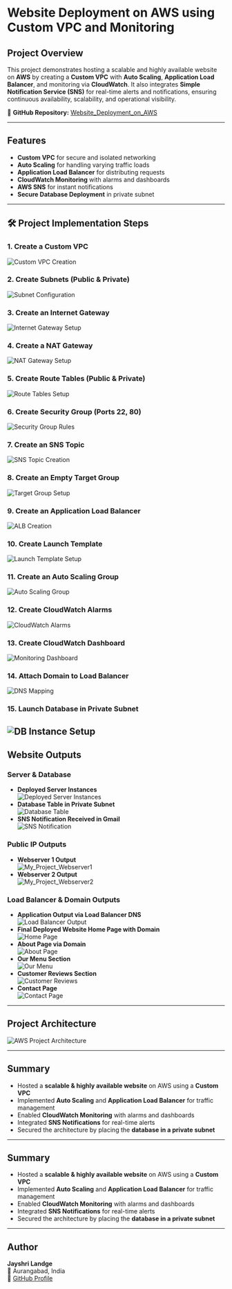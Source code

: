 # Website Deployment on AWS using Custom VPC and Monitoring

## Project Overview
This project demonstrates hosting a scalable and highly available website on **AWS** by creating a **Custom VPC** with **Auto Scaling**, **Application Load Balancer**, and monitoring via **CloudWatch**. It also integrates **Simple Notification Service (SNS)** for real-time alerts and notifications, ensuring continuous availability, scalability, and operational visibility.

🔗 **GitHub Repository:** [Website_Deployment_on_AWS](https://github.com/jayshrilandge30/Website_Deployment_on_AWS)

---

## Features
- **Custom VPC** for secure and isolated networking
- **Auto Scaling** for handling varying traffic loads
- **Application Load Balancer** for distributing requests
- **CloudWatch Monitoring** with alarms and dashboards
- **AWS SNS** for instant notifications
- **Secure Database Deployment** in private subnet

---

## 🛠 Project Implementation Steps

### 1. Create a Custom VPC
![Custom VPC Creation](images/Screenshot1.png)

### 2. Create Subnets (Public & Private)
![Subnet Configuration](images/Screenshot2.png)

### 3. Create an Internet Gateway
![Internet Gateway Setup](images/Screenshot3.png)

### 4. Create a NAT Gateway
![NAT Gateway Setup](images/Screenshot4.png)

### 5. Create Route Tables (Public & Private)
![Route Tables Setup](images/Screenshot5.png)

### 6. Create Security Group (Ports 22, 80)
![Security Group Rules](images/Screenshot6.png)

### 7. Create an SNS Topic
![SNS Topic Creation](images/Screenshot7.png)

### 8. Create an Empty Target Group
![Target Group Setup](images/Screenshot8.png)

### 9. Create an Application Load Balancer
![ALB Creation](images/Screenshot9.png)

### 10. Create Launch Template
![Launch Template Setup](images/Screenshot10.png)

### 11. Create an Auto Scaling Group
![Auto Scaling Group](images/Screenshot11.png)

### 12. Create CloudWatch Alarms
![CloudWatch Alarms](images/Screenshot12.png)

### 13. Create CloudWatch Dashboard
![Monitoring Dashboard](images/Screenshot13.png)

### 14. Attach Domain to Load Balancer
![DNS Mapping](images/Screenshot14.png)

### 15. Launch Database in Private Subnet
![DB Instance Setup](images/Screenshot15.png)
---

##  Website Outputs

### Server & Database
- **Deployed Server Instances**  
  ![Deployed Server Instances](images/screenshot16.png)
- **Database Table in Private Subnet**  
  ![Database Table](images/screenshot17.png)
- **SNS Notification Received in Gmail**  
  ![SNS Notification](images/screenshot18.png)

### Public IP Outputs
- **Webserver 1 Output**  
  ![My_Project_Webserver1](images/screenshot19.png)
- **Webserver 2 Output**  
  ![My_Project_Webserver2](images/screenshot20.png)

### Load Balancer & Domain Outputs
- **Application Output via Load Balancer DNS**  
  ![Load Balancer Output](images/screenshot21.png)
- **Final Deployed Website Home Page with Domain**  
  ![Home Page](images/screenshot22.png)
- **About Page via Domain**  
  ![About Page](images/screenshot23.png)
- **Our Menu Section**  
  ![Our Menu](images/screenshot24.png)
- **Customer Reviews Section**  
  ![Customer Reviews](images/screenshot25.png)
- **Contact Page**  
  ![Contact Page](images/screenshot26.png)

---

##  Project Architecture
![AWS Project Architecture](images/screenshot27.png)

---

##  Summary
- Hosted a **scalable & highly available website** on AWS using a **Custom VPC**  
- Implemented **Auto Scaling** and **Application Load Balancer** for traffic management  
- Enabled **CloudWatch Monitoring** with alarms and dashboards  
- Integrated **SNS Notifications** for real-time alerts  
- Secured the architecture by placing the **database in a private subnet**  

---

##  Summary
- Hosted a **scalable & highly available website** on AWS using a **Custom VPC**  
- Implemented **Auto Scaling** and **Application Load Balancer** for traffic management  
- Enabled **CloudWatch Monitoring** with alarms and dashboards  
- Integrated **SNS Notifications** for real-time alerts  
- Secured the architecture by placing the **database in a private subnet**  

---

##   Author
**Jayshri Landge**  
📍 Aurangabad, India  
🔗 [GitHub Profile](https://github.com/jayshrilandge30)
